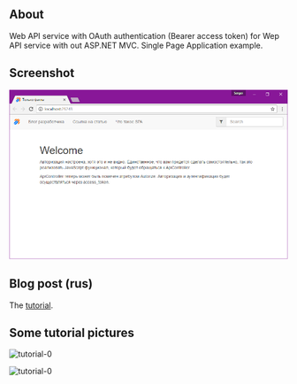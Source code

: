 ## About
Web API service with OAuth authentication (Bearer access token) for Wep API service with out ASP.NET MVC. Single Page Application example.

## Screenshot
![screenshot](/Screenshot.png)

## Blog post (rus)
The [tutorial](https://www.calabonga.net/blog/post/web-api-avtorizaciya-bearer-s-podderzhkoi-cookies).

## Some tutorial pictures
![tutorial-0](https://www.calabonga.net/uploads/web-api-avtorizaciya-bearer-s-podderzhkoi-cookies/184-20.PNG)

![tutorial-0](https://www.calabonga.net/uploads/web-api-avtorizaciya-bearer-s-podderzhkoi-cookies/184-30.png)
